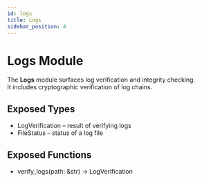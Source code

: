 ```yaml
---
id: logs
title: Logs
sidebar_position: 4
---
```


# Logs Module

The **Logs** module surfaces log verification and integrity checking.  
It includes cryptographic verification of log chains.

## Exposed Types
- LogVerification – result of verifying logs
- FileStatus – status of a log file

## Exposed Functions
- verify_logs(path: &str) -> LogVerification
